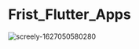 # Frist_Flutter_Apps
![screely-1627050580280](https://user-images.githubusercontent.com/59213454/126797603-906c6110-3167-43bf-b102-3b83c28d4d57.png)
